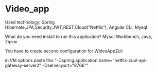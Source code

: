 # Video_app

Used technology:
Spring Hibernate,JPA,Security,JWT,REST,Cloud("Netflix"),
Angular CLI,
Mysql

What do you need install to run this application?
Mysql Workbench,
Java,
Zipkin

You have to create second configuration for WideoAppZull

in VM options paste this "-Dspring.application.name="netflix-zuul-api-gateway-server2" -Dserver.port="8766""
